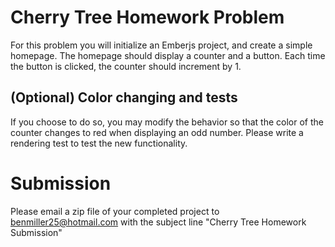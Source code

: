 # Cherry Tree Homework Problem
For this problem you will initialize an Emberjs project, and create a simple homepage. The homepage should display a counter and a button. Each time the button is clicked, the counter should increment by 1. 

## (Optional) Color changing and tests
If you choose to do so, you may modify the behavior so that the color of the counter changes to red when displaying an odd number. Please write a rendering test to test the new functionality. 

# Submission
Please email a zip file of your completed project to benmiller25@hotmail.com with the subject line "Cherry Tree Homework Submission" 